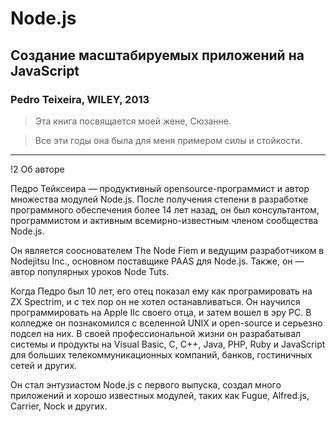 # Node.js
## Создание масштабируемых приложений на JavaScript
### Pedro Teixeira, WILEY, 2013

>Эта книга посвящается моей жене, Сюзанне.

> Все эти годы она была для меня примером силы и стойкости.

---

!2 Об авторе

Педро Тейксеира — продуктивный opensource-программист и автор множества модулей Node.js. После получения степени в разработке программного обеспечения более 14 лет назад, он был консультантом, программистом и активным всемирно-известным членом сообщества Node.js.

Он является сооснователем The Node Fiem и ведущим разработчиком в Nodejitsu Inc., основном поставщике PAAS для Node.js. Также, он — автор популярных уроков Node Tuts.

Когда Педро был 10 лет, его отец показал ему как програмировать на ZX Spectrim, и с тех пор он не хотел останавливаться. Он научился программировать на Apple IIc своего отца, и затем вошел в эру PC. В колледже он познакомился с вселенной UNIX и open-source и серьезно подсел на них. В своей профессиональной жизни он разрабатывал системы и продукты на Visual Basic, C, C++, Java, PHP, Ruby и JavaScript для больших телекоммуникационных компаний, банков, гостиничных сетей и других.

Он стал энтузиастом Node.js с первого выпуска, создал много приложений и хорошо известных модулей, таких как Fugue, Alfred.js, Carrier, Nock и других.